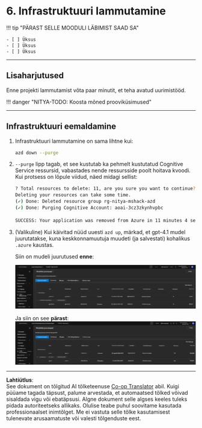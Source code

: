 <!--
CO_OP_TRANSLATOR_METADATA:
{
  "original_hash": "6539a34c770f3ceff282370d72ee74dc",
  "translation_date": "2025-10-11T15:45:45+00:00",
  "source_file": "workshop/docs/instructions/6-Teardown-Infrastructure.md",
  "language_code": "et"
}
-->
# 6. Infrastruktuuri lammutamine

!!! tip "PÄRAST SELLE MOODULI LÄBIMIST SAAD SA"

    - [ ] Üksus
    - [ ] Üksus
    - [ ] Üksus

---

## Lisaharjutused

Enne projekti lammutamist võta paar minutit, et teha avatud uurimistööd.

!!! danger "NITYA-TODO: Koosta mõned prooviküsimused"

---

## Infrastruktuuri eemaldamine

1. Infrastruktuuri lammutamine on sama lihtne kui:

      ```bash title="" linenums="0"
      azd down --purge
      ```
1. `--purge` lipp tagab, et see kustutab ka pehmelt kustutatud Cognitive Service ressursid, vabastades nende ressursside poolt hoitava kvoodi. Kui protsess on lõpule viidud, näed midagi sellist:

      ```bash title="" linenums="0"
      ? Total resources to delete: 11, are you sure you want to continue? Yes
      Deleting your resources can take some time.
      (✓) Done: Deleted resource group rg-nitya-mshack-azd
      (✓) Done: Purging Cognitive Account: aoai-3cz3zkynhvpbc

      SUCCESS: Your application was removed from Azure in 11 minutes 4 seconds.
      ```

1. (Valikuline) Kui käivitad nüüd uuesti `azd up`, märkad, et gpt-4.1 mudel juurutatakse, kuna keskkonnamuutuja muudeti (ja salvestati) kohalikus `.azure` kaustas.

      Siin on mudeli juurutused **enne**:

      ![Algne](../../../../../translated_images/14-deploy-initial.30e4cf1c29b587bc86efd11a0dd0b6ee6bec92ae4425860272179121951bd917.et.png)

      Ja siin on see **pärast**:
      ![Uus](../../../../../translated_images/14-deploy-new.f7f3c355a3cf7299572bca5941cfeec14090237cd3d20310e347f27564089379.et.png)

---

**Lahtiütlus**:  
See dokument on tõlgitud AI tõlketeenuse [Co-op Translator](https://github.com/Azure/co-op-translator) abil. Kuigi püüame tagada täpsust, palume arvestada, et automaatsed tõlked võivad sisaldada vigu või ebatäpsusi. Algne dokument selle algses keeles tuleks pidada autoriteetseks allikaks. Olulise teabe puhul soovitame kasutada professionaalset inimtõlget. Me ei vastuta selle tõlke kasutamisest tulenevate arusaamatuste või valesti tõlgenduste eest.